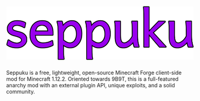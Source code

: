 # ![Seppuku](res/seppuku_full.png)

Seppuku is a free, lightweight, open-source Minecraft Forge client-side mod for Minecraft 1.12.2. Oriented towards 9B9T, this is a full-featured anarchy mod with an external plugin API, unique exploits, and a solid community.
